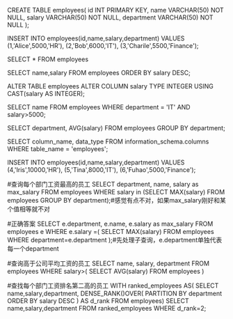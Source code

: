 CREATE TABLE employees(
	id INT PRIMARY KEY,
	name VARCHAR(50) NOT NULL,
	salary VARCHAR(50) NOT NULL,
	department VARCHAR(50) NOT NULL
);

INSERT INTO employees(id,name,salary,department)
VALUES
	(1,'Alice',5000,'HR'),
	(2,'Bob',6000,'IT'),
	(3,'Charile',5500,'Finance');

SELECT * FROM employees

SELECT name,salary
FROM employees
ORDER BY salary DESC;

ALTER TABLE employees
ALTER COLUMN salary TYPE INTEGER USING CAST(salary AS INTEGER);

SELECT name
FROM employees
WHERE department = 'IT'
AND salary>5000;

SELECT department, AVG(salary)
FROM employees
GROUP BY department;

SELECT column_name, data_type
FROM information_schema.columns
WHERE table_name = 'employees';

INSERT INTO employees(id,name,salary,department)
VALUES
	(4,'Iris',10000,'HR'),
	(5,'Tina',8000,'IT'),
	(6,'Fuhao',5000,'Finance');

#查询每个部门工资最高的员工
SELECT department, name, salary as max_salary
FROM employees
WHERE salary in
(SELECT MAX(salary)
FROM employees
GROUP BY department);#感觉有点不对，如果max_salary刚好和某个值相等就不对

#正确答案
SELECT e.department, e.name, e.salary as max_salary
FROM employees e
WHERE e.salary =(
	SELECT MAX(salary)
	FROM employees
	WHERE department=e.department
);#先处理子查询，e.department单独代表每一个department

#查询高于公司平均工资的员工
SELECT name, salary, department
FROM employees
WHERE salary>(
	SELECT AVG(salary)
	FROM employees
)

#查找每个部门工资排名第二高的员工
WITH ranked_employees AS(
	SELECT name,salary,department,
	DENSE_RANK()OVER(
		PARTITION BY department
		ORDER BY salary DESC
		) 
	AS d_rank
	FROM employees)
SELECT name,salary,department
FROM ranked_employees
WHERE d_rank=2;
                   

